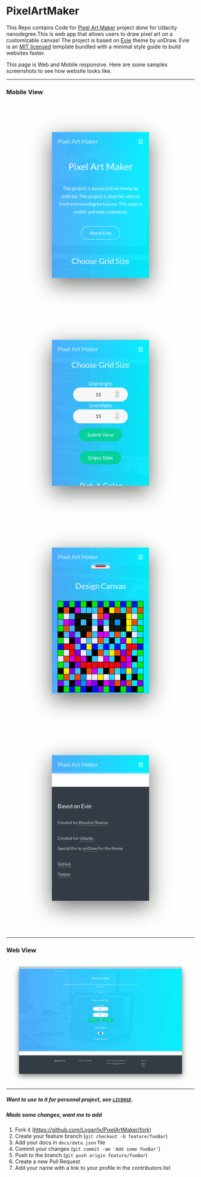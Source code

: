 # PixelArtMaker
This Repo contains Code for [Pixel Art Maker](http://logan1x.github.io/PixelArtMaker/) project done for Udacity nanodegree.This is web app that allows users to draw pixel art on a customizable canvas! 
The project is based on [Evie](https://evie.undraw.co) theme by unDraw. Evie is an [MIT licensed](https://evie.undraw.co/additional) template bundled with a minimal style guide to build websites faster.

This page is Web and Mobile responsive.
Here are some samples screenshots to see how website looks like.


---

### Mobile View

<p align="center">
        <img src="images/pam_mobile1.png" title="Header">
        <img src="images/pam_mobile2.png" title="Grid Size">
        <img src="images/pam_mobile4.png" title="Canvas">
        <img src="images/pam_mobile5.png" title="Footer">
</p>

---

### Web View

<p align="center"><img src="images/pam_web2.png" title="Web View"></p>

---

##### Want to use to it for personal project, see [`LICENSE`](https://github.com/Logan1x/PixelArtMaker/blob/master/LICENSE).

##### Made some changes, want me to add

1. Fork it (<https://github.com/Logan1x/PixelArtMaker/fork>)
2. Create your feature branch (`git checkout -b feature/fooBar`)
3. Add your docs in `docs/data.json` file
4. Commit your changes (`git commit -am 'Add some fooBar'`)
5. Push to the branch (`git push origin feature/fooBar`)
6. Create a new Pull Request
7. Add your name with a link to your profile in the contributors list
